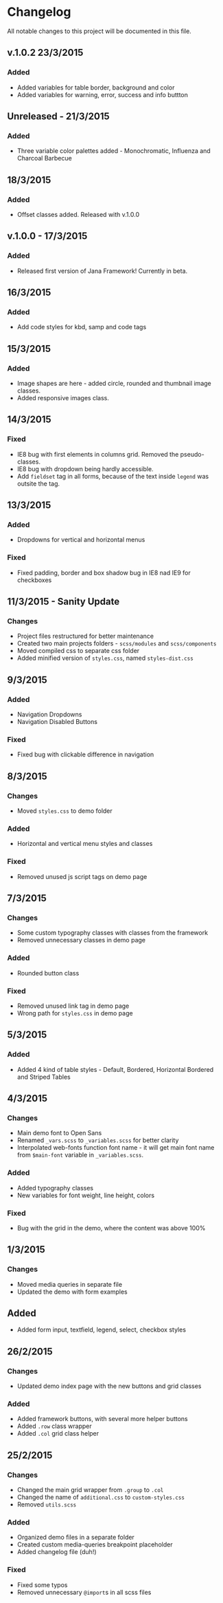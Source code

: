 # Changelog

All notable changes to this project will be documented in this file.


## v.1.0.2 23/3/2015
### Added
- Added variables for table border, background and color
- Added variables for warning, error, success and info buttton

## Unreleased - 21/3/2015
### Added
- Three variable color palettes added - Monochromatic, Influenza and Charcoal Barbecue

## 18/3/2015
### Added
- Offset classes added. Released with v.1.0.0

## v.1.0.0 - 17/3/2015
### Added
- Released first version of Jana Framework! Currently in beta.


## 16/3/2015
### Added
- Add code styles for kbd, samp and code tags


## 15/3/2015
### Added
- Image shapes are here - added circle, rounded and thumbnail image classes.
- Added responsive images class.


## 14/3/2015
### Fixed
- IE8 bug with first elements in columns grid. Removed the pseudo-classes.
- IE8 bug with dropdown being hardly accessible.
- Add `fieldset` tag in all forms, because of the text inside `legend` was outsite the tag.


## 13/3/2015
### Added
- Dropdowns for vertical and horizontal menus

### Fixed
- Fixed padding, border and box shadow bug in IE8 nad IE9 for checkboxes


## 11/3/2015 - Sanity Update
### Changes
- Project files restructured for better maintenance
- Created two main projects folders - `scss/modules` and `scss/components`
- Moved compiled css to separate css folder
- Added minified version of `styles.css`, named `styles-dist.css`


## 9/3/2015
### Added
- Navigation Dropdowns
- Navigation Disabled Buttons

### Fixed
- Fixed bug with clickable difference in navigation


## 8/3/2015
### Changes
- Moved `styles.css` to demo folder

### Added
- Horizontal and vertical menu styles and classes

### Fixed
- Removed unused js script tags on demo page


## 7/3/2015
### Changes
- Some custom typography classes with classes from the framework
- Removed unnecessary classes in demo page

### Added
- Rounded button class

### Fixed
- Removed unused link tag in demo page
- Wrong path for `styles.css` in demo page


## 5/3/2015
### Added
- Added 4 kind of table styles - Default, Bordered, Horizontal Bordered and Striped Tables

## 4/3/2015
### Changes
- Main demo font to Open Sans
- Renamed `_vars.scss` to `_variables.scss` for better clarity
- Interpolated web-fonts function font name - it will get main font name from `$main-font` variable in `_variables.scss`.

### Added
- Added typography classes
- New variables for font weight, line height, colors

### Fixed
- Bug with the grid in the demo, where the content was above 100%

## 1/3/2015
### Changes
- Moved media queries in separate file
- Updated the demo with form examples

## Added
- Added form input, textfield, legend, select, checkbox styles


## 26/2/2015
### Changes
- Updated demo index page with the new buttons and grid classes

### Added
- Added framework buttons, with several more helper buttons
- Added `.row` class wrapper
- Added `.col` grid class helper


## 25/2/2015
### Changes
- Changed the main grid wrapper from `.group` to `.col`
- Changed the name of `additional.css` to `custom-styles.css`
- Removed `utils.scss`

### Added
- Organized demo files in a separate folder
- Created custom media-queries breakpoint placeholder
- Added changelog file (duh!)

### Fixed
- Fixed some typos
- Removed unnecessary `@import`s in all scss files
